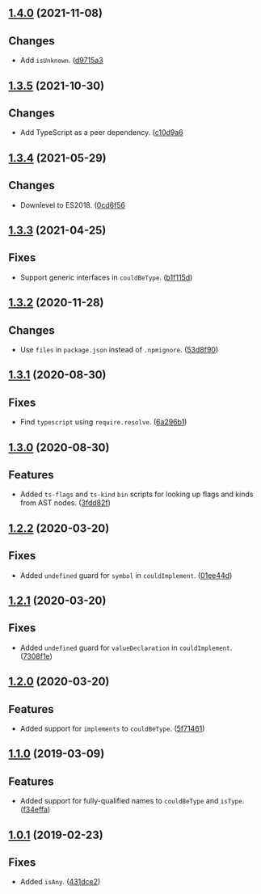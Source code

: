 <a name="1.4.0"></a>
## [1.4.0](https://github.com/cartant/tsutils-etc/compare/v1.3.5...v1.4.0) (2021-11-08)

## Changes

* Add `isUnknown`. ([d9715a3](https://github.com/cartant/rxjs-tslint-rules/commit/d9715a3)

<a name="1.3.5"></a>
## [1.3.5](https://github.com/cartant/tsutils-etc/compare/v1.3.4...v1.3.5) (2021-10-30)

## Changes

* Add TypeScript as a peer dependency. ([c10d9a6](https://github.com/cartant/rxjs-tslint-rules/commit/c10d9a6)

<a name="1.3.4"></a>
## [1.3.4](https://github.com/cartant/tsutils-etc/compare/v1.3.3...v1.3.4) (2021-05-29)

## Changes

* Downlevel to ES2018. ([0cd6f56](https://github.com/cartant/rxjs-tslint-rules/commit/0cd6f56)

<a name="1.3.3"></a>
## [1.3.3](https://github.com/cartant/tsutils-etc/compare/v1.3.2...v1.3.3) (2021-04-25)

## Fixes

* Support generic interfaces in `couldBeType`. ([b1f115d](https://github.com/cartant/rxjs-tslint-rules/commit/b1f115d))

<a name="1.3.2"></a>
## [1.3.2](https://github.com/cartant/tsutils-etc/compare/v1.3.1...v1.3.2) (2020-11-28)

## Changes

* Use `files` in `package.json` instead of `.npmignore`. ([53d8f90](https://github.com/cartant/rxjs-tslint-rules/commit/53d8f90))

<a name="1.3.1"></a>
## [1.3.1](https://github.com/cartant/tsutils-etc/compare/v1.3.0...v1.3.1) (2020-08-30)

## Fixes

* Find `typescript` using `require.resolve`. ([6a296b1](https://github.com/cartant/rxjs-tslint-rules/commit/6a296b1))

<a name="1.3.0"></a>
## [1.3.0](https://github.com/cartant/tsutils-etc/compare/v1.2.2...v1.3.0) (2020-08-30)

## Features

* Added `ts-flags` and `ts-kind` `bin` scripts for looking up flags and kinds from AST nodes. ([3fdd82f](https://github.com/cartant/rxjs-tslint-rules/commit/3fdd82f))

<a name="1.2.2"></a>
## [1.2.2](https://github.com/cartant/tsutils-etc/compare/v1.2.1...v1.2.2) (2020-03-20)

## Fixes

* Added `undefined` guard for `symbol` in `couldImplement`. ([01ee44d](https://github.com/cartant/rxjs-tslint-rules/commit/01ee44d))

<a name="1.2.1"></a>
## [1.2.1](https://github.com/cartant/tsutils-etc/compare/v1.2.0...v1.2.1) (2020-03-20)

## Fixes

* Added `undefined` guard for `valueDeclaration` in `couldImplement`. ([7308f1e](https://github.com/cartant/rxjs-tslint-rules/commit/7308f1e))

<a name="1.2.0"></a>
## [1.2.0](https://github.com/cartant/tsutils-etc/compare/v1.1.0...v1.2.0) (2020-03-20)

## Features

* Added support for `implements` to `couldBeType`. ([5f71461](https://github.com/cartant/rxjs-tslint-rules/commit/5f71461))

<a name="1.1.0"></a>
## [1.1.0](https://github.com/cartant/tsutils-etc/compare/v1.0.1...v1.1.0) (2019-03-09)

## Features

* Added support for fully-qualified names to `couldBeType` and `isType`. ([f34effa](https://github.com/cartant/rxjs-tslint-rules/commit/f34effa))

<a name="1.0.1"></a>
## [1.0.1](https://github.com/cartant/tsutils-etc/compare/v1.0.0...v1.0.1) (2019-02-23)

## Fixes

* Added `isAny`. ([431dce2](https://github.com/cartant/rxjs-tslint-rules/commit/431dce2))